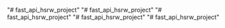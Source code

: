 "# fast_api_hsrw_project" 
"# fast_api_hsrw_project" 
"# fast_api_hsrw_project" 
"# fast_api_hsrw_project" 
"# fast_api_hsrw_project" 
